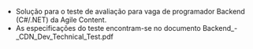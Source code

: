 - Solução para o teste de avaliação para vaga de programador Backend (C#/.NET) da Agile Content.
- As especificações do teste encontram-se no documento Backend_-_CDN_Dev_Technical_Test.pdf